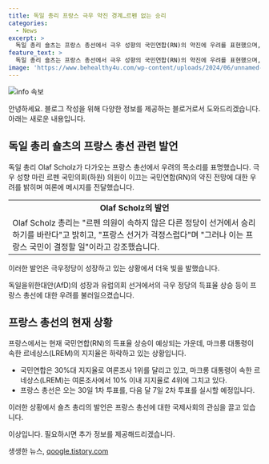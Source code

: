 ```yaml
---
title: 독일 총리 프랑스 극우 약진 경계…르펜 없는 승리
categories:
  - News
excerpt: >
  독일 총리 숄츠는 프랑스 총선에서 극우 성향의 국민연합(RN)의 약진에 우려를 표현했으며, 다른 정당의 승리를 기대하는 발언을 했다. 이는 독일의 극우정당 독일을위한대안(AfD)의 부상과 연관이 있는데, 프랑스 대통령 마크롱은 극우 돌풍에 대처하기 위해 조기 총선을 선언했다. 현재 RN의 지지율이 높아 극우 돌풍이 이어지고 있지만, 마크롱 대통령은 어떤 결과든 자리를 물러나지 않을 의사를 분명히 했다. 프랑스 총선은 오는 30일 1차 투표를 실시한다. (총 단어수 : 183)
feature_text: >
  독일 총리 숄츠는 프랑스 총선에서 극우 성향의 국민연합(RN)의 약진에 우려를 표현했으며, 다른 정당의 승리를 기대하는 발언을 했다. 이는 독일의 극우정당 독일을위한대안(AfD)의 부상과 연관이 있는데, 프랑스 대통령 마크롱은 극우 돌풍에 대처하기 위해 조기 총선을 선언했다. 현재 RN의 지지율이 높아 극우 돌풍이 이어지고 있지만, 마크롱 대통령은 어떤 결과든 자리를 물러나지 않을 의사를 분명히 했다. 프랑스 총선은 오는 30일 1차 투표를 실시한다. (총 단어수 : 183)
image: 'https://www.behealthy4u.com/wp-content/uploads/2024/06/unnamed-file.png'
---
```


<p><img src="https://www.behealthy4u.com/wp-content/uploads/2024/06/unnamed-file.png" alt="info 속보" /></p>

<p>안녕하세요. 블로그 작성을 위해 다양한 정보를 제공하는 블로거로서 도와드리겠습니다. 아래는 새로운 내용입니다.</p>

<h2 data-ke-size="size26">독일 총리 숄츠의 프랑스 총선 관련 발언</h2>

<p>독일 총리 Olaf Scholz가 다가오는 프랑스 총선에서 우려의 목소리를 표명했습니다. 극우 성향 마린 르펜 국민의회(하원) 의원이 이끄는 국민연합(RN)의 약진 전망에 대한 우려를 밝히며 여론에 메시지를 전달했습니다.</p>

<table>
  <tr>
    <td style="text-align: center; height: 17px;"><b>Olaf Scholz의 발언</b></td>
  </tr>
  <tr>
    <td>Olaf Scholz 총리는 "르펜 의원이 속하지 않은 다른 정당이 선거에서 승리하기를 바란다"고 밝히고, "프랑스 선거가 걱정스럽다"며 "그러나 이는 프랑스 국민이 결정할 일"이라고 강조했습니다.</td>
  </tr>
</table>

<p>이러한 발언은 극우정당이 성장하고 있는 상황에서 더욱 빛을 발했습니다.</p>

<p data-ke-size="size16">독일을위한대안(AfD)의 성장과 유럽의회 선거에서의 극우 정당의 득표율 상승 등이 프랑스 총선에 대한 우려를 불러일으켰습니다.</p>

<h2 data-ke-size="size26">프랑스 총선의 현재 상황</h2>

<p>프랑스에서는 현재 국민연합(RN)의 득표율 상승이 예상되는 가운데, 마크롱 대통령이 속한 르네상스(LREM)의 지지율은 하락하고 있는 상황입니다.</p>

<ul>
  <li>국민연합은 30%대 지지율로 여론조사 1위를 달리고 있고, 마크롱 대통령이 속한 르네상스(LREM)는 여론조사에서 10% 이내 지지율로 4위에 그치고 있다.</li>
  <li>프랑스 총선은 오는 30일 1차 투표를, 다음 달 7일 2차 투표를 실시할 예정입니다.</li>
</ul>

<p>이러한 상황에서 숄츠 총리의 발언은 프랑스 총선에 대한 국제사회의 관심을 끌고 있습니다.</p>

<p>이상입니다. 필요하시면 추가 정보를 제공해드리겠습니다.</p>
생생한 뉴스, <a href="https://qoogle.tistory.com" rel="dofollow">qoogle.tistory.com</a>


